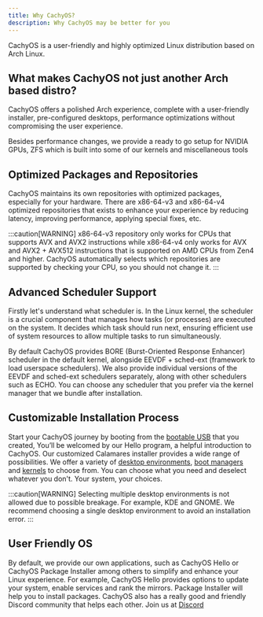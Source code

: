 ```yaml
---
title: Why CachyOS?
description: Why CachyOS may be better for you
---
```


CachyOS is a user-friendly and highly optimized Linux distribution based on Arch Linux.

## What makes CachyOS not just another Arch based distro?

CachyOS offers a polished Arch experience, complete with a user-friendly installer, pre-configured desktops, performance optimizations without compromising the user experience.

Besides performance changes, we provide a ready to go setup for NVIDIA GPUs, ZFS which is built into some of our kernels and miscellaneous tools 

## Optimized Packages and Repositories
CachyOS maintains its own repositories with optimized packages, especially for your hardware.
There are x86-64-v3 and x86-64-v4 optimized repositories that exists to enhance your experience by
reducing latency, improving performance, applying special fixes, etc.

:::caution[WARNING]
x86-64-v3 repository only works for CPUs that supports AVX and AVX2 instructions
while x86-64-v4 only works for AVX and AVX2 + AVX512 instructions that is supported on AMD CPUs
from Zen4 and higher. CachyOS automatically selects which repositories are supported by checking your CPU, so you should not
change it.
:::

## Advanced Scheduler Support
Firstly let's understand what scheduler is. In the Linux kernel, the scheduler is a crucial component
that manages how tasks (or processes) are executed on the system. It decides which task should run next,
ensuring efficient use of system resources to allow multiple tasks to run simultaneously.

By default CachyOS provides BORE (Burst-Oriented Response Enhancer) scheduler in the default kernel,
alongside EEVDF + sched-ext (framework to load userspace schedulers). We also provide individual versions of the EEVDF and sched-ext schedulers
separately, along with other schedulers such as ECHO. You can choose any scheduler that you prefer via the kernel manager that we bundle after installation.

## Customizable Installation Process
Start your CachyOS journey by booting from the [bootable USB](/installation/installation_prepare/#creating-a-bootable-cachyos-usb-drive) that you created,
You’ll be welcomed by our Hello program, a helpful introduction to CachyOS. Our customized Calamares installer provides a wide range of possibilities.
We offer a variety of [desktop environments](/installation/desktop_environments/), [boot managers](/installation/bootmanagers/)
and [kernels](kernel/kernel/#variants) to choose from.
You can choose what you need and deselect whatever you don't. Your system, your choices.

:::caution[WARNING]
Selecting multiple desktop environments is not allowed due to possible breakage. For example, KDE and GNOME. We recommend choosing a single desktop environment to avoid an installation error.
:::



## User Friendly OS
By default, we provide our own applications, such as CachyOS Hello or CachyOS Package Installer
among others to simplify and enhance your Linux experience. For example, CachyOS Hello provides options to update your system, enable services and rank the mirrors. Package Installer will help you to install packages.
CachyOS also has a really good and friendly Discord community that helps each other. Join us at [Discord](https://discord.com/invite/cachyos-862292009423470592)
